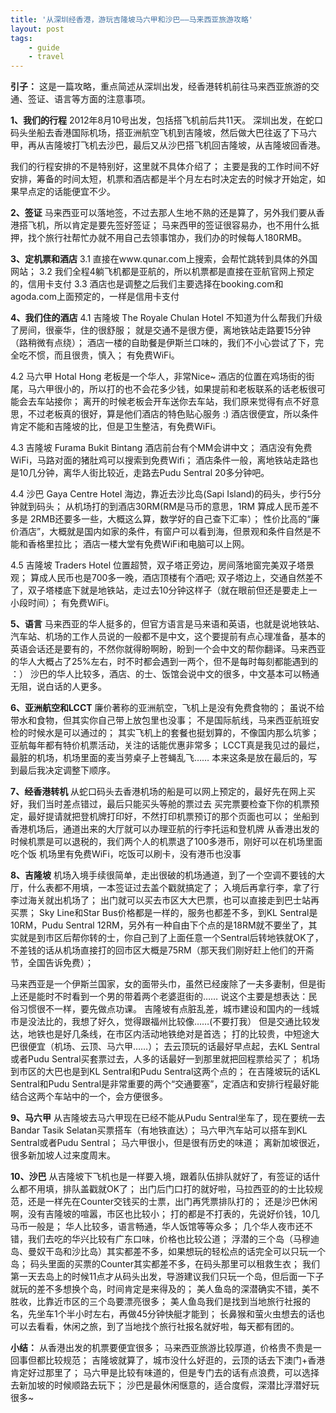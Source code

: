 ```yaml
---
title: '从深圳经香港，游玩吉隆坡马六甲和沙巴——马来西亚旅游攻略'
layout: post
tags:
    - guide
    - travel
---
```


**引子：**
这是一篇攻略，重点简述从深圳出发，经香港转机前往马来西亚旅游的交通、签证、语言等方面的注意事项。

**1、我们的行程**
2012年8月10号出发，包括搭飞机前后共11天。
深圳出发，在蛇口码头坐船去香港国际机场，搭亚洲航空飞机到吉隆坡，然后做大巴往返了下马六甲，再从吉隆坡打飞机去沙巴，最后又从沙巴搭飞机回吉隆坡，从吉隆坡回香港。

我们的行程安排的不是特别好，这里就不具体介绍了；
主要是我的工作时间不好安排，筹备的时间太短，机票和酒店都是半个月左右时决定去的时候才开始定，如果早点定的话能便宜不少。

**2、签证**
马来西亚可以落地签，不过去那人生地不熟的还是算了，另外我们要从香港搭飞机，所以肯定是要先签好签证；
马来西甲的签证很容易办，也不用什么抵押，找个旅行社帮忙办就不用自己去领事馆办，我们办的时候每人180RMB。

**3、定机票和酒店**
3.1 直接在www.qunar.com上搜索，会帮忙跳转到具体的外国网站；
3.2 我们全程4躺飞机都是亚航的，所以机票都是直接在亚航官网上预定的，信用卡支付
3.3 酒店也是调整之后我们主要选择在booking.com和agoda.com上面预定的，一样是信用卡支付

**4、我们住的酒店**
4.1 吉隆坡 The Royale Chulan Hotel
不知道为什么帮我们升级了房间，很豪华，住的很舒服；
就是交通不是很方便，离地铁站走路要15分钟（路稍微有点绕）；
酒店一楼的自助餐是伊斯兰口味的，我们不小心尝试了下，完全吃不惯，而且很贵，慎入；
有免费WiFi。

4.2 马六甲 Hotal Hong
老板是一个华人，非常Nice~
酒店的位置在鸡场街的街尾，马六甲很小的，所以打的也不会花多少钱，如果提前和老板联系的话老板很可能会去车站接你；
离开的时候老板会开车送你去车站，我们原来觉得有点不好意思，不过老板真的很好，算是他们酒店的特色贴心服务 :)
酒店很便宜，所以条件肯定不能和吉隆坡的比，但是卫生整洁，有免费WiFi。

4.3 吉隆坡 Furama Bukit Bintang
酒店前台有个MM会讲中文；
酒店没有免费WiFi，马路对面的猪肚鸡可以搜索到免费Wifi；
酒店条件一般，离地铁站走路也是10几分钟，离华人街比较近，走路去Pudu Sentral 20多分钟吧。

4.4 沙巴 Gaya Centre Hotel
海边，靠近去沙比岛(Sapi Island)的码头，步行5分钟就到码头；
从机场打的到酒店30RM(RM是马币的意思，1RM 算成人民币差不多是 2RMB还要多一些，大概这么算，数学好的自己查下汇率）；
性价比高的“廉价酒店”，大概就是国内如家的条件，有窗户可以看到海，但景观和条件自然是不能和香格里拉比；
酒店一楼大堂有免费WiFi和电脑可以上网。

4.5 吉隆坡 Traders Hotel
位置超赞，双子塔正旁边，房间落地窗完美双子塔景观；
算成人民币也是700多一晚，酒店顶楼有个酒吧;
双子塔边上，交通自然差不了，双子塔楼底下就是地铁站，走过去10分钟这样子（就在眼前但还是要走上一小段时间）；
有免费WiFi。

**5、语言**
马来西亚的华人挺多的，但官方语言是马来语和英语，也就是说地铁站、汽车站、机场的工作人员说的一般都不是中文，这个要提前有点心理准备，基本的英语会话还是要有的，不然你就得盼啊盼，盼到一个会中文的帮你翻译。马来西亚的华人大概占了25%左右，时不时都会遇到一两个，但不是每时每刻都能遇到的 ：）
沙巴的华人比较多，酒店、的士、饭馆会说中文的很多，中文基本可以畅通无阻，说白话的人更多。

**6、亚洲航空和LCCT**
廉价著称的亚洲航空，飞机上是没有免费食物的；
虽说不给带水和食物，但其实你自己带上放包里也没事；
不是国际航线，马来西亚航班安检的时候水是可以通过的；
其实飞机上的套餐也挺划算的，不像国内那么坑爹；
亚航每年都有特价机票活动，关注的话能优惠非常多；
LCCT真是我见过的最烂，最脏的机场，机场里面的麦当劳桌子上苍蝇乱飞……
本来这条是放在最后的，写到最后我决定调整下顺序。

**7、经香港转机**
从蛇口码头去香港机场的船是可以网上预定的，最好先在网上买好，我们当时差点错过，最后只能买头等舱的票过去
买完票要检查下你的机票预定，最好提请就把登机牌打印好，不然打印机票预订的那个页面也可以；
坐船到香港机场后，通道出来的大厅就可以办理亚航的行李托运和登机牌
从香港出发的时候机票是可以退税的，我们两个人的机票退了100多港币，刚好可以在机场里面吃个饭
机场里有免费WiFi，吃饭可以刷卡，没有港币也没事

**8、吉隆坡**
机场入境手续很简单，走出很破的机场通道，到了一个空调不要钱的大厅，什么表都不用填，一本签证过去盖个戳就搞定了；
入境后再拿行李，拿了行李过海关就出机场了；
出门就可以买去市区大大巴票，也可以直接走到巴士站再买票；
Sky Line和Star Bus价格都是一样的，服务也都差不多，到KL Sentral是10RM，Pudu Sentral 12RM，另外有一种自由下个点的是18RM就不要坐了，其实就是到市区后帮你转的士，你自己到了上面任意一个Sentral后转地铁就OK了，不差钱的话从机场直接打的回市区大概是75RM（那天我们刚好赶上他们的开斋节，全国告诉免费）；

马来西亚是一个伊斯兰国家，女的面带头巾，虽然已经废除了一夫多妻制，但是街上还是能时不时看到一个男的带着两个老婆逛街的……
说这个主要是想表达：民俗习惯很不一样，要先做点功课。
吉隆坡有点脏乱差，城市建设和国内的一线城市是没法比的，我想了好久，觉得跟福州比较像……(不要打我）
但是交通比较发达，地铁也是好几条线，在市区内活动地铁绝对是首选；
打的比较贵，中短途大巴很便宜（机场、云顶、马六甲……）；
去云顶玩的话最好早点起，去KL Sentral或者Pudu Sentral买套票过去，人多的话最好一到那里就把回程票给买了；
机场到市区的大巴也是到KL Sentral和Pudu Sentral这两个点的；
在吉隆坡玩的话KL Sentral和Pudu Sentral是非常重要的两个“交通要塞”，定酒店和安排行程最好能结合这两个车站中的一个，会方便很多。

**9、马六甲**
从吉隆坡去马六甲现在已经不能从Pudu Sentral坐车了，现在要统一去Bandar Tasik Selatan买票搭车（有地铁直达）；
马六甲汽车站可以搭车到KL Sentral或者Pudu Sentral；
马六甲很小，但是很有历史的味道；
离新加坡很近，很多新加坡人过来度周末。

**10、沙巴**
从吉隆坡下飞机也是一样要入境，跟着队伍排队就好了，有签证的话什么都不用填，排队盖戳就OK了；
出门后门口打的就好啦，马拉西亚的的士比较规范，还是一样先在Counter交钱买的士票，出门再凭票排队打的；
还是沙巴休闲啊，没有吉隆坡的喧嚣，市区也比较小；
打的都是不打表的，先说好价钱，10几马币一般是；
华人比较多，语言畅通，华人饭馆等等众多；
几个华人夜市还不错，我们去吃的华兴比较有广东口味，价格也比较公道；
浮潜的三个岛（马穆迪岛、曼奴干岛和沙比岛）其实都差不多，如果想玩的轻松点的话完全可以只玩一个岛；
码头里面的买票的Counter其实都差不多，在码头那里可以租救生衣；
我们第一天去岛上的时候11点才从码头出发，导游建议我们只玩一个岛，但后面一下子就玩的差不多想换个岛，时间肯定是来得及的；
美人鱼岛的深潜确实不错，美不胜收，比靠近市区的三个岛要漂亮很多；
美人鱼岛我们是找到当地旅行社报的名，先坐车1个半小时左右，再做45分钟快艇才能到；
长鼻猴和萤火虫想去的话也可以去看看，休闲之旅，到了当地找个旅行社报名就好啦，每天都有团的。

**小结：**
从香港出发的机票要便宜很多；
马来西亚旅游比较厚道，价格贵不贵是一回事但都比较规范；
吉隆坡就算了，城市没什么好逛的，云顶的话去下澳门+香港肯定好过那里了；
马六甲是比较有味道的，但是专门去的话有点浪费，可以选择去新加坡的时候顺路去玩下；
沙巴是最休闲惬意的，适合度假，深潜比浮潜好玩很多~